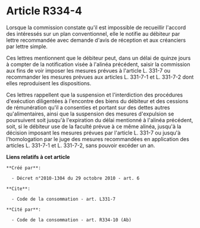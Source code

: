 # Article R334-4

Lorsque la commission constate qu'il est impossible de recueillir l'accord des intéressés sur un plan conventionnel, elle le
notifie au débiteur par lettre recommandée avec demande d'avis de réception et aux créanciers par lettre simple. 

Ces lettres mentionnent que le débiteur peut, dans un délai de quinze jours à compter de la notification visée à l'alinéa
précédent, saisir la commission aux fins de voir imposer les mesures prévues à l'article L. 331-7 ou recommander les mesures
prévues aux articles L. 331-7-1 et L. 331-7-2 dont elles reproduisent les dispositions. 

Ces lettres rappellent que la suspension et l'interdiction des procédures d'exécution diligentées à l'encontre des biens du
débiteur et des cessions de rémunération qu'il a consenties et portant sur des dettes autres qu'alimentaires, ainsi que la
suspension des mesures d'expulsion se poursuivent soit jusqu'à l'expiration du délai mentionné à l'alinéa précédent, soit, si
le débiteur use de la faculté prévue à ce même alinéa, jusqu'à la décision imposant les mesures prévues par l'article L.
331-7 ou jusqu'à l'homologation par le juge des mesures recommandées en application des articles L. 331-7-1 et L. 331-7-2,
sans pouvoir excéder un an.

**Liens relatifs à cet article**

	**Créé par**:

	  - Décret n°2010-1304 du 29 octobre 2010 - art. 6

	**Cite**:

	  - Code de la consommation - art. L331-7

	**Cité par**:

	  - Code de la consommation - art. R334-10 (Ab)
